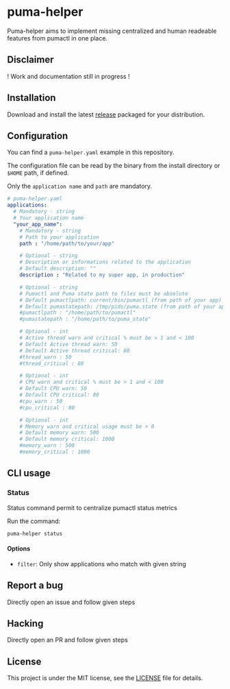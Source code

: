 # puma-helper

Puma-helper aims to implement missing centralized and human readeable features from pumactl in one place.

## Disclaimer

! Work and documentation still in progress !

## Installation

Download and install the latest [release](https://github.com/dimelo/puma-helper/releases) packaged for your distribution.

## Configuration

You can find a `puma-helper.yaml` example in this repository.

The configuration file can be read by the binary from the install directory or `$HOME` path, if defined.

Only the `application name` and `path` are mandatory.

```yaml
# puma-helper.yaml
applications:
  # Mandatory - string
  # Your application name
  "your_app_name":
    # Mandatory - string
    # Path to your application
    path : "/home/path/to/your/app"

    # Optional - string
    # Description or informations related to the application
    # Default description: ""
    description : "Related to my super app, in production"

    # Optional - string
    # Pumactl and Puma state path to files must be absolute
    # Default pumactlpath: current/bin/pumactl (from path of your app)
    # Default pumastatepath: /tmp/pids/puma.state (from path of your app)
    #pumactlpath : "/home/path/to/pumactl"
    #pumastatepath : "/home/path/to/puma_state"

    # Optional - int
    # Active thread warn and critical % must be > 1 and < 100
    # Default Active thread warn: 50
    # Default Active thread critical: 80
    #thread_warn : 50
    #thread_critical : 80

    # Optional - int
    # CPU warn and critical % must be > 1 and < 100
    # Default CPU warn: 50
    # Default CPU critical: 80
    #cpu_warn : 50
    #cpu_critical : 80

    # Optional - int
    # Memory warn and critical usage must be > 0
    # Default memory warn: 500
    # Default memory critical: 1000
    #memory_warn : 500
    #memory_critical : 1000
```

## CLI usage

### Status

Status command permit to centralize pumactl status metrics

Run the command:
```
puma-helper status
```

#### Options

* `filter`: Only show applications who match with given string

## Report a bug

Directly open an issue and follow given steps

## Hacking

Directly open an PR and follow given steps

## License

This project is under the MIT license, see the [LICENSE](LICENSE) file for details.